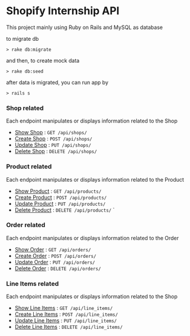 # Shopify Internship API

This project mainly using Ruby on Rails and MySQL as database

to migrate db

`> rake db:migrate`

and then, to create mock data

`> rake db:seed`

after data is migrated, you can run app by

`> rails s`

### Shop related

Each endpoint manipulates or displays information related to the Shop

* [Show Shop](doc/shop/get.md) : `GET /api/shops/`
* [Create Shop](doc/shop/post.md) : `POST /api/shops/`
* [Update Shop](doc/shop/put.md) : `PUT /api/shops/`
* [Delete Shop](doc/shop/delete.md) : `DELETE /api/shops/`

### Product related

Each endpoint manipulates or displays information related to the Product

* [Show Product](doc/product/get.md) : `GET /api/products/`
* [Create Product](doc/product/post.md) : `POST /api/products/`
* [Update Product](doc/product/put.md) : `PUT /api/products/`
* [Delete Product](doc/product/delete.md) : `DELETE /api/products/`
`
### Order related

Each endpoint manipulates or displays information related to the Order

* [Show Order](doc/order/get.md) : `GET /api/orders/`
* [Create Order](doc/order/post.md) : `POST /api/orders/`
* [Update Order](doc/order/put.md) : `PUT /api/orders/`
* [Delete Order](doc/order/delete.md) : `DELETE /api/orders/`

### Line Items related

Each endpoint manipulates or displays information related to the Shop

* [Show Line Items](doc/line_item/get.md) : `GET /api/line_items/`
* [Create Line Items](doc/line_item/post.md) : `POST /api/line_items/`
* [Update Line Items](doc/line_item/put.md) : `PUT /api/line_items/`
* [Delete Line Items](doc/line_item/delete.md) : `DELETE /api/line_items/`
